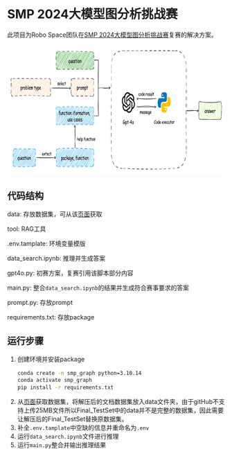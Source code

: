 # SMP 2024大模型图分析挑战赛
此项目为Robo Space团队在[SMP 2024大模型图分析挑战赛](https://tianchi.aliyun.com/competition/entrance/532253)复赛的解决方案。

<div style="text-align: center;">
<img src="./img/smp.png" alt="solution" height="300">
</div>

## 代码结构
data: 存放数据集，可从该[页面](https://tianchi.aliyun.com/competition/entrance/532253/information)获取

tool: RAG工具

.env.tamplate: 环境变量模版

data_search.ipynb: 推理并生成答案

gpt4o.py: 初赛方案，复赛引用该脚本部分内容

main.py: 整合`data_search.ipynb`的结果并生成符合赛事要求的答案

prompt.py: 存放prompt

requirements.txt: 存放package
## 运行步骤
1. 创建环境并安装package
    ```bash
    conda create -n smp_graph python=3.10.14
    conda activate smp_graph
    pip install -r requirements.txt
    ```
2. 从[页面](https://tianchi.aliyun.com/competition/entrance/532253/information)获取数据集，将解压后的文档数据集放入data文件夹，由于gitHub不支持上传25MB文件所以Final_TestSet中的data并不是完整的数据集，因此需要让解压后的Final_TestSet替换原数据集。
3. 补全`.env.tamplate`中空缺的信息并重命名为`.env`
4. 运行`data_search.ipynb`文件进行推理
5. 运行`main.py`整合并输出推理结果